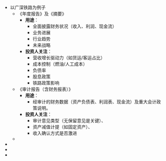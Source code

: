 - 以广深铁路为例子
	- 《年度报告》及《摘要》
		- **用途**：
			- 全面披露财务状况（收入、利润、现金流）
			- 业务进展
			- 行业趋势
			- 未来战略
		- **投资人关注**：
			- 营收增长驱动力（如货运/客运占比）
			- 成本控制（燃油/人工成本）
			- 负债率
			- 股息政策
			- 铁路政策影响
	- 《审计报告（含财务报表）》
		- **用途**：
			- 经审计的财务数据（资产负债表、利润表、现金流）及重大会计政策说明。
		- **投资人关注**：
			- 审计意见类型（无保留意见是关键）、
			- 资产减值计提（如固定资产）、
			- 收入确认方式是否激进
	-
-
-
-